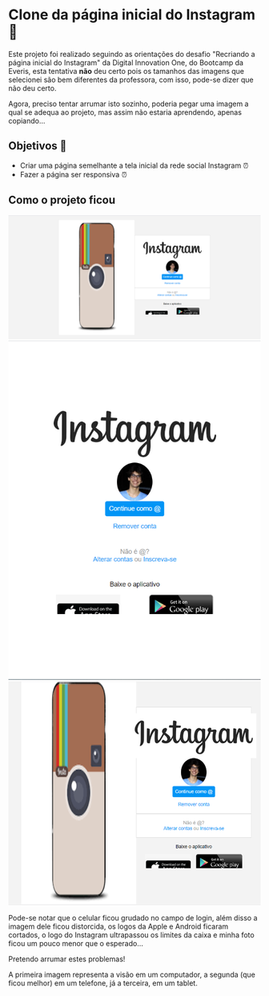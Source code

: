# Clone da página inicial do Instagram :bust_in_silhouette:



Este projeto foi realizado seguindo as orientações do desafio "Recriando a página inicial do Instagram" da Digital Innovation One, do Bootcamp da Everis, esta tentativa **não** deu certo pois os tamanhos das imagens que selecionei são bem diferentes da professora, com isso, pode-se dizer que não deu certo.

Agora, preciso tentar arrumar isto sozinho, poderia pegar uma imagem a qual se adequa ao projeto, mas assim não estaria aprendendo, apenas copiando...


## Objetivos :notebook_with_decorative_cover:

- Criar uma página semelhante a tela inicial da rede social Instagram :alarm_clock:
- Fazer a página ser responsiva :alarm_clock:



## Como o projeto ficou 




<img src=".\GitHub img\tela1.PNG">


<img src=".\GitHub img\tela2.PNG">



<img src=".\GitHub img\tela3.PNG">



Pode-se notar que o celular ficou grudado no campo de login, além disso a imagem dele ficou distorcida, os logos da Apple e Android ficaram cortados, o logo do Instagram ultrapassou os limites da caixa e minha foto ficou um pouco menor que o esperado...

Pretendo arrumar estes problemas!

A primeira imagem representa a visão em um computador, a segunda (que ficou melhor) em um telefone, já a terceira, em um tablet.
